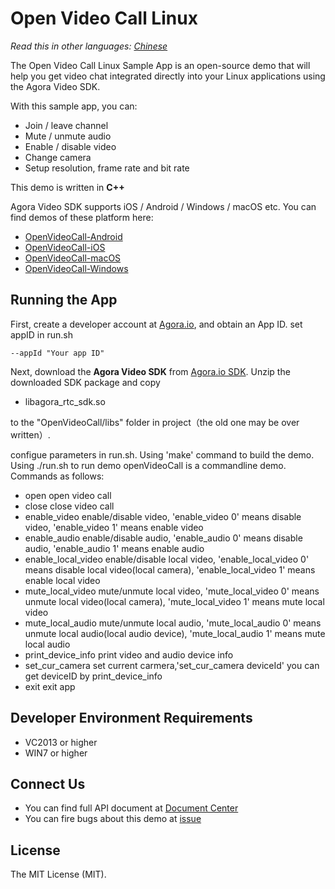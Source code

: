 # Open Video Call Linux

*Read this in other languages: [Chinese](README.zh.md)*

The Open Video Call Linux Sample App is an open-source demo that will help you get video chat integrated directly into your Linux applications using the Agora Video SDK.

With this sample app, you can:

- Join / leave channel
- Mute / unmute audio
- Enable / disable video
- Change camera
- Setup resolution, frame rate and bit rate

This demo is written in **C++**

Agora Video SDK supports iOS / Android / Windows / macOS etc. You can find demos of these platform here:

- [OpenVideoCall-Android](https://github.com/AgoraIO/Basic-Video-Call/tree/master/Group-Video/OpenVideoCall-Android)
- [OpenVideoCall-iOS](https://github.com/AgoraIO/Basic-Video-Call/tree/master/Group-Video/OpenVideoCall-iOS)
- [OpenVideoCall-macOS](https://github.com/AgoraIO/Basic-Video-Call/tree/master/Group-Video/OpenVideoCall-macOS)
- [OpenVideoCall-Windows](https://github.com/AgoraIO/Basic-Video-Call/tree/master/Group-Video/OpenVideoCall-Windows)

## Running the App
First, create a developer account at [Agora.io](https://dashboard.agora.io/signin/), and obtain an App ID. set appID in run.sh

```
--appId "Your app ID"
```

Next, download the **Agora Video SDK** from [Agora.io SDK](https://www.agora.io/en/blog/download/).
Unzip the downloaded SDK package and copy
- libagora_rtc_sdk.so

to the "OpenVideoCall/libs" folder in project（the old one may be over written）.

configue parameters in run.sh.
Using 'make' command to build the demo. Using ./run.sh to run demo
openVideoCall is a commandline demo. Commands as follows:
- open
  open video call
- close
  close video call
- enable_video
  enable/disable video, 'enable_video 0' means disable video, 'enable_video 1' means enable video
- enable_audio
  enable/disable audio, 'enable_audio 0' means disable audio, 'enable_audio 1' means enable audio
- enable_local_video
  enable/disable local video, 'enable_local_video 0' means disable local video(local camera), 'enable_local_video 1' means enable local video
- mute_local_video
  mute/unmute local video, 'mute_local_video 0' means unmute local video(local camera), 'mute_local_video 1' means mute local video
- mute_local_audio
  mute/unmute local audio, 'mute_local_audio 0' means unmute local audio(local audio device), 'mute_local_audio 1' means mute local audio
- print_device_info
  print video and audio device info
- set_cur_camera
  set current carmera,'set_cur_camera deviceId' you can get deviceID by print_device_info
- exit
  exit app

## Developer Environment Requirements
* VC2013 or higher
* WIN7 or higher

## Connect Us

- You can find full API document at [Document Center](https://docs.agora.io/en/)
- You can fire bugs about this demo at [issue](https://github.com/AgoraIO/Basic-Video-Call/issues)

## License

The MIT License (MIT).
